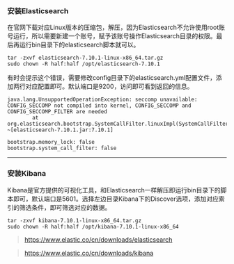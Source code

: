 ### 安装Elasticsearch

在官网下载对应Linux版本的压缩包，解压，因为Elasticsearch不允许使用root账号运行，所以需要新建一个账号，赋予该账号操作Elasticsearch目录的权限。最后再运行bin目录下的elasticsearch脚本就可以。

```
tar -zxvf elasticsearch-7.10.1-linux-x86_64.tar.gz
sudo chown -R half:half /opt/elasticsearch-7.10.1
```

有时会提示这个错误，需要修改config目录下的elasticsearch.yml配置文件，添加两行对应配置即可。默认端口是9200，访问即可看到返回的信息。

```
java.lang.UnsupportedOperationException: seccomp unavailable: CONFIG_SECCOMP not compiled into kernel, CONFIG_SECCOMP and CONFIG_SECCOMP_FILTER are needed
        at org.elasticsearch.bootstrap.SystemCallFilter.linuxImpl(SystemCallFilter.java:342) ~[elasticsearch-7.10.1.jar:7.10.1]
```

```
bootstrap.memory_lock: false
bootstrap.system_call_filter: false
```

---

### 安装Kibana
Kibana是官方提供的可视化工具，和Elasticsearch一样解压即运行bin目录下的脚本即可，默认端口是5601。选择左边目录Kibana下的Discover选项，添加对应索引的筛选条件，即可筛选对应的数据。

```
tar -zxvf kibana-7.10.1-linux-x86_64.tar.gz
sudo chown -R half:half /opt/kibana-7.10.1-linux-x86_64
```



> https://www.elastic.co/cn/downloads/elasticsearch

> https://www.elastic.co/cn/downloads/kibana